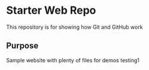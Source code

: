 # Starter Web Repo

This repository is for showing how Git and GitHub work

## Purpose

Sample website with plenty of files for demos
testing1